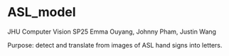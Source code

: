 # ASL_model
JHU Computer Vision SP25
Emma Ouyang, Johnny Pham, Justin Wang

Purpose: detect and translate from images of ASL hand signs into letters.
